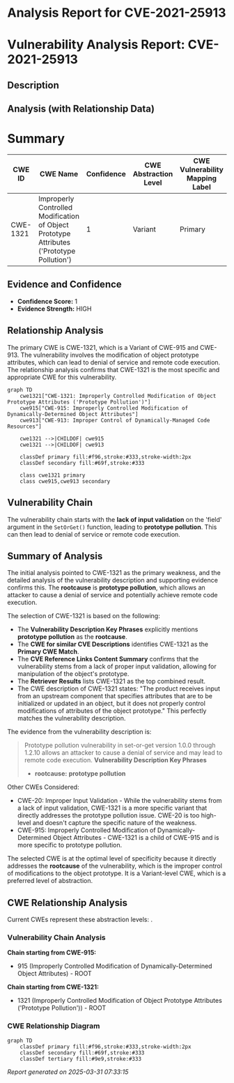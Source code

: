 # Analysis Report for CVE-2021-25913

# Vulnerability Analysis Report: CVE-2021-25913

## Description



## Analysis (with Relationship Data)

# Summary
| CWE ID    | CWE Name                                                                                    | Confidence | CWE Abstraction Level | CWE Vulnerability Mapping Label | CWE-Vulnerability Mapping Notes |
| --------- | ------------------------------------------------------------------------------------------- | ---------- | --------------------- | ------------------------------- | ------------------------------- |
| CWE-1321  | Improperly Controlled Modification of Object Prototype Attributes ('Prototype Pollution') | 1          | Variant               | Primary                         | Allowed                         |

## Evidence and Confidence

*   **Confidence Score:** 1
*   **Evidence Strength:** HIGH

## Relationship Analysis
The primary CWE is CWE-1321, which is a Variant of CWE-915 and CWE-913. The vulnerability involves the modification of object prototype attributes, which can lead to denial of service and remote code execution. The relationship analysis confirms that CWE-1321 is the most specific and appropriate CWE for this vulnerability.

```mermaid
graph TD
    cwe1321["CWE-1321: Improperly Controlled Modification of Object Prototype Attributes ('Prototype Pollution')"]
    cwe915["CWE-915: Improperly Controlled Modification of Dynamically-Determined Object Attributes"]
    cwe913["CWE-913: Improper Control of Dynamically-Managed Code Resources"]

    cwe1321 -->|CHILDOF| cwe915
    cwe1321 -->|CHILDOF| cwe913
    
    classDef primary fill:#f96,stroke:#333,stroke-width:2px
    classDef secondary fill:#69f,stroke:#333
    
    class cwe1321 primary
    class cwe915,cwe913 secondary
```

## Vulnerability Chain
The vulnerability chain starts with the **lack of input validation** on the 'field' argument in the `SetOrGet()` function, leading to **prototype pollution**. This can then lead to denial of service or remote code execution.

## Summary of Analysis
The initial analysis pointed to CWE-1321 as the primary weakness, and the detailed analysis of the vulnerability description and supporting evidence confirms this. The **rootcause** is **prototype pollution**, which allows an attacker to cause a denial of service and potentially achieve remote code execution.

The selection of CWE-1321 is based on the following:
*   The **Vulnerability Description Key Phrases** explicitly mentions **prototype pollution** as the **rootcause**.
*   The **CWE for similar CVE Descriptions** identifies CWE-1321 as the **Primary CWE Match**.
*   The **CVE Reference Links Content Summary** confirms that the vulnerability stems from a lack of proper input validation, allowing for manipulation of the object's prototype.
*   The **Retriever Results** lists CWE-1321 as the top combined result.
*   The CWE description of CWE-1321 states: "The product receives input from an upstream component that specifies attributes that are to be initialized or updated in an object, but it does not properly control modifications of attributes of the object prototype." This perfectly matches the vulnerability description.

The evidence from the vulnerability description is:
> Prototype pollution vulnerability in set-or-get version 1.0.0 through 1.2.10 allows an attacker to cause a denial of service and may lead to remote code execution.
> **Vulnerability Description Key Phrases**
> -   **rootcause:** **prototype pollution**

Other CWEs Considered:

*   CWE-20: Improper Input Validation - While the vulnerability stems from a lack of input validation, CWE-1321 is a more specific variant that directly addresses the prototype pollution issue. CWE-20 is too high-level and doesn't capture the specific nature of the weakness.
*   CWE-915: Improperly Controlled Modification of Dynamically-Determined Object Attributes - CWE-1321 is a child of CWE-915 and is more specific to prototype pollution.

The selected CWE is at the optimal level of specificity because it directly addresses the **rootcause** of the vulnerability, which is the improper control of modifications to the object prototype. It is a Variant-level CWE, which is a preferred level of abstraction.


## CWE Relationship Analysis

Current CWEs represent these abstraction levels: .


### Vulnerability Chain Analysis

**Chain starting from CWE-915:**
- 915 (Improperly Controlled Modification of Dynamically-Determined Object Attributes) - ROOT


**Chain starting from CWE-1321:**
- 1321 (Improperly Controlled Modification of Object Prototype Attributes ('Prototype Pollution')) - ROOT



### CWE Relationship Diagram

```mermaid
graph TD
    classDef primary fill:#f96,stroke:#333,stroke-width:2px
    classDef secondary fill:#69f,stroke:#333
    classDef tertiary fill:#9e9,stroke:#333
```



*Report generated on 2025-03-31 07:33:15*
